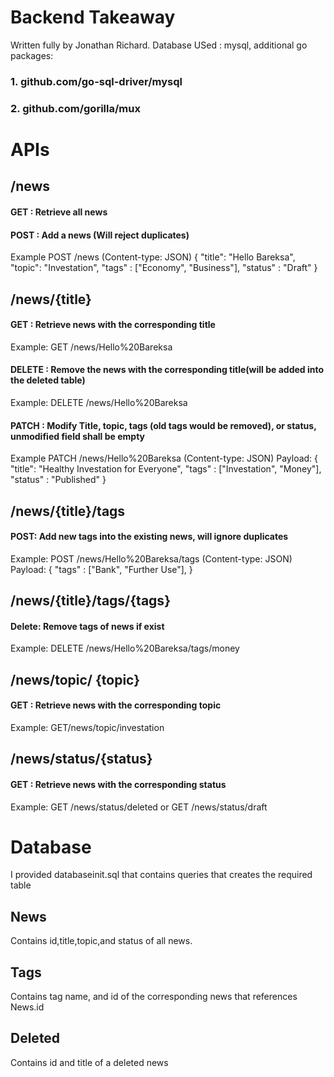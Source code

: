 # Backend Takeaway 
Written fully by Jonathan Richard. Database USed : mysql, additional go packages:
### 1. github.com/go-sql-driver/mysql 
### 2. github.com/gorilla/mux 
# APIs
## /news
#### GET : Retrieve all news 
#### POST : Add a news (Will reject duplicates)
Example POST /news (Content-type: JSON)
{
    "title": "Hello Bareksa",
    "topic": "Investation",
    "tags" : ["Economy", "Business"],
    "status" : "Draft"
}
## /news/{title}
#### GET : Retrieve news with the corresponding title 
Example: GET /news/Hello%20Bareksa
#### DELETE : Remove the news with the corresponding title(will be added into the deleted table)
Example: DELETE /news/Hello%20Bareksa
#### PATCH : Modify Title, topic, tags (old tags would be removed), or status, unmodified field shall be empty
Example  PATCH /news/Hello%20Bareksa (Content-type: JSON)
Payload:
{
    "title": "Healthy Investation for Everyone",
    "tags" : ["Investation", "Money"],
    "status" : "Published"
}

## /news/{title}/tags
#### POST: Add new tags into the existing news, will ignore duplicates
Example:  POST /news/Hello%20Bareksa/tags (Content-type: JSON)
Payload:
{
    "tags" : ["Bank", "Further Use"],
}
## /news/{title}/tags/{tags}
#### Delete: Remove tags of news if exist
Example: DELETE /news/Hello%20Bareksa/tags/money

## /news/topic/ {topic}
#### GET : Retrieve news with the corresponding topic
Example: GET/news/topic/investation

## /news/status/{status}
#### GET : Retrieve news with the corresponding status
Example: GET /news/status/deleted 
or
GET /news/status/draft


# Database
I provided databaseinit.sql that contains queries that creates the required table 
## News
Contains id,title,topic,and status of all news. 
## Tags
Contains tag name, and id of the corresponding news that references News.id 
## Deleted
Contains id and title of a deleted news

